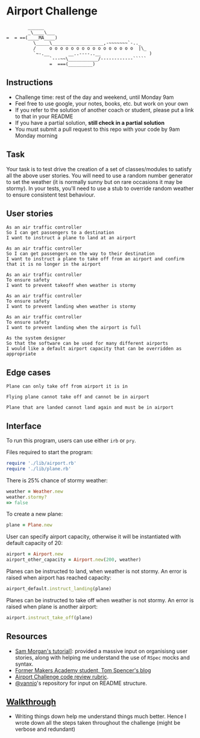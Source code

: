 Airport Challenge
=================

```
        ______
        _\____\___
=  = ==(____MA____)
          \_____\___________________,-~~~~~~~`-.._
          /     o o o o o o o o o o o o o o o o  |\_
          `~-.__       __..----..__                  )
                `---~~\___________/------------`````
                =  ===(_________)

```

Instructions
---------

* Challenge time: rest of the day and weekend, until Monday 9am
* Feel free to use google, your notes, books, etc. but work on your own
* If you refer to the solution of another coach or student, please put a link to that in your README
* If you have a partial solution, **still check in a partial solution**
* You must submit a pull request to this repo with your code by 9am Monday morning

Task
-----

Your task is to test drive the creation of a set of classes/modules to satisfy all the above user stories. You will need to use a random number generator to set the weather (it is normally sunny but on rare occasions it may be stormy). In your tests, you'll need to use a stub to override random weather to ensure consistent test behaviour.

User stories
-----

```
As an air traffic controller
So I can get passengers to a destination
I want to instruct a plane to land at an airport

As an air traffic controller
So I can get passengers on the way to their destination
I want to instruct a plane to take off from an airport and confirm that it is no longer in the airport

As an air traffic controller
To ensure safety
I want to prevent takeoff when weather is stormy

As an air traffic controller
To ensure safety
I want to prevent landing when weather is stormy

As an air traffic controller
To ensure safety
I want to prevent landing when the airport is full

As the system designer
So that the software can be used for many different airports
I would like a default airport capacity that can be overridden as appropriate
```
Edge cases
-----

```
Plane can only take off from airport it is in

Flying plane cannot take off and cannot be in airport

Plane that are landed cannot land again and must be in airport
```

## Interface
To run this program, users can use either `irb` or `pry`.

Files required to start the program:
```ruby
require './lib/airport.rb'
require './lib/plane.rb'
```

There is 25% chance of stormy weather:
```ruby
weather = Weather.new
weather.stormy?
=> false
```

To create a new plane:
```ruby
plane = Plane.new
```

User can specify airport capacity, otherwise it will be instantiated with default capacity of 20:
```ruby
airport = Airport.new
airport_other_capacity = Airport.new(200, weather)
```

Planes can be instructed to land, when weather is not stormy. An error is raised when airport has reached capacity:
```ruby
airport_default.instruct_landing(plane)
```

Planes can be instructed to take off when weather is not stormy. An error is raised when plane is another airport:
```ruby
airport.instruct_take_off(plane)
```

## Resources
- [Sam Morgan's tutorial](https://www.youtube.com/watch?v=Vg0cFVLH_EM)]: provided a massive input on organisisng user stories, along with helping me understand the use of ```RSpec``` mocks and syntax.
- [Former Makers Academy student, Tom Spencer's blog](https://medium.com/@tomspencer_uk/weekend-challenges-with-makers-academy-my-experience-with-the-airport-challenge-4e50ea848bb4)
- [Airport Challenge code review rubric](docs/review.md).
- [@vannio](https://github.com/vannio/challenge-airport-traffic/blob/master/README.md)'s repository for input on README structure.

## [Walkthrough](Walkthrough.md)
- Writing things down help me understand things much better. Hence I wrote down all the steps taken throughout the challenge (might be verbose and redundant)
